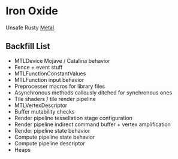 Iron Oxide
=

Unsafe Rusty [Metal](https://developer.apple.com/documentation/metal?language=objc).

Backfill List
-
- MTLDevice Mojave / Catalina behavior
- Fence + event stuff
- MTLFunctionConstantValues
- MTLFunction input behavior
- Preprocesser macros for library files
- Asynchronous methods callously ditched for synchronous ones
- Tile shaders / tile render pipeline
- MTLVertexDescriptor
- Buffer mutability checks
- Render pipeline tessellation stage configuration
- Render pipeline indirect command buffer + vertex amplification
- Render pipeline state behavior
- Compute pipeline state behavior
- Compute pipeline descriptor
- Heaps